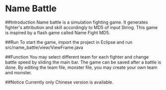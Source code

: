 # Name Battle
##Introduction
Name battle is a simulation fighting game. It generates fighter's attribution and skill accordingly to MD5 of input String.
This game is inspired by a flash game called Name Fight MD5.

##Run
To start the game, import the project in Eclipse and run src/name_battle/view/ViewFrame.java

##Function
You may select different team for each fighter and change battle speed by sliding the main bar.
The game can be saved after a battle is done.
By editing the team file, monster file, you may create your own team and monster.

##Notice
Currently only Chinese version is available.
